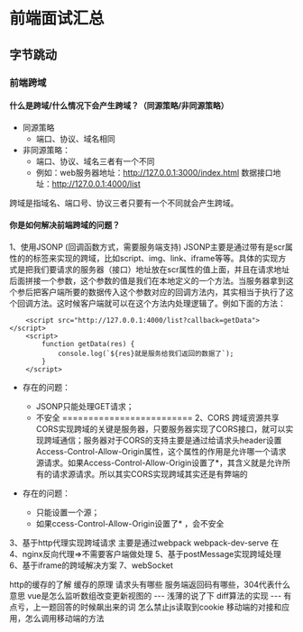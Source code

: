 # 前端面试汇总
## 字节跳动
### 前端跨域
#### 什么是跨域/什么情况下会产生跨域？（同源策略/非同源策略）
* 同源策略
    - 端口、协议、域名相同
* 非同源策略：
    - 端口、协议、域名三者有一个不同
    - 例如：web服务器地址：http://127.0.0.1:3000/index.html
           数据接口地址：http://127.0.0.1:4000/list

跨域是指域名、端口号、协议三者只要有一个不同就会产生跨域。
#### 你是如何解决前端跨域的问题？
1、使用JSONP (回调函数方式，需要服务端支持)
JSONP主要是通过带有是scr属性的的标签来实现的跨域，比如script、img、link、iframe等等。具体的实现方式是把我们要请求的服务器（接口）地址放在scr属性的值上面，并且在请求地址后面拼接一个参数，这个参数的值是我们在本地定义的一个方法。当服务器拿到这个参后把客户端所要的数据传入这个参数对应的回调方法内，其实相当于执行了这个回调方法。这时候客户端就可以在这个方法内处理逻辑了。例如下面的方法：

```
    <script src="http://127.0.0.1:4000/list?callback=getData"></script>
    <script>
        function getData(res) {
            console.log(`${res}就是服务给我们返回的数据了`);
        }
    </script>
```
* 存在的问题：
    - JSONP只能处理GET请求； 
    - 不安全 
=========================
2、CORS 跨域资源共享
CORS实现跨域的关键是服务器，只要服务器实现了CORS接口，就可以实现跨域通信；服务器对于CORS的支持主要是通过给请求头header设置Access-Control-Allow-Origin属性，这个属性的作用是允许哪一个请求源请求。如果Access-Control-Allow-Origin设置了*，其含义就是允许所有的请求源请求。所以其实CORS实现跨域其实还是有弊端的

* 存在的问题：
    - 只能设置一个源； 
    - 如果ccess-Control-Allow-Origin设置了* ，会不安全

3、基于http代理实现跨域请求
主要是通过webpack webpack-dev-serve 在
4、nginx反向代理=>不需要客户端做处理
5、基于postMessage实现跨域处理
6、基于iframe的跨域解决方案
7、webSocket


http的缓存的了解
缓存的原理
请求头有哪些
服务端返回码有哪些，304代表什么意思
vue是怎么监听数组改变更新视图的 --- 浅薄的说了下
diff算法的实现 --- 有点亏，上一题回答的时候飙出来的词
怎么禁止js读取到cookie
移动端的对接和应用，怎么调用移动端的方法

